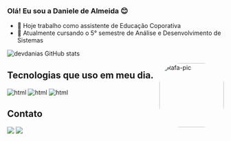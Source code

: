 ### Olá! Eu sou a Daniele de Almeida 😊

- 🔭 Hoje trabalho como assistente de Educação Coporativa
- 🌱 Atualmente cursando o 5° semestre de Análise e Desenvolvimento de Sistemas 


![devdanias GitHub stats](https://github-readme-stats.vercel.app/api?username=devdanias&show_icons=true&theme=radical)

<img align="right" alt="Rafa-pic" height="150" style="border-radius:50px;" src="https://user-images.githubusercontent.com/126623973/225479065-8bba913f-f7eb-424c-b2d7-2db53c13c9f0.gif">
</div>

## Tecnologias que uso em meu dia.
<div style = "display: inline_block"></>
<img aLign = "center" aLt = "html" src = "https://img.shields.io/badge/HTML-239120?style=for-the-badge&logo=html5&logoColor=white"/>
<img aLign = "center" aLt = "html" src = "https://img.shields.io/badge/Java-ED8B00?style=for-the-badge&logo=openjdk&logoColor=white"/>
<img aLign = "center" aLt = "html" src = "https://img.shields.io/badge/JavaScript-323330?style=for-the-badge&logo=javascript&logoColor=F7DF1E"/>
</div>

###

## Contato

<div> 
  <a href="https://www.linkedin.com/in/daniele-de-almeida-silva-920b5a23a" target="_blank"><img src="https://img.shields.io/badge/-LinkedIn-%230077B5?style=for-the-badge&logo=linkedin&logoColor=white" target="_blank"></a> 
    <a href = "mailto:danieledealmeidasilva5@gmail.com"><img src="https://img.shields.io/badge/-Gmail-%23333?style=for-the-badge&logo=gmail&logoColor=white" target="_blank"></a>
</div>

